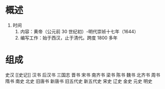 # 概述
1. 时间
	1. 内容：黄帝（公元前 30 世纪初）-明代崇祯十七年（1644）
	2. 编写工作：始于西汉，止于清代。跨度 1800 多年
# 组成
史汉
[[史记]] 
汉书
后汉书
三国志
晋书
宋书
南齐书
梁书
陈书
魏书
北齐书
周书
隋书
南史
北史
旧唐书
新唐书
旧五代史
新五代史
宋史
辽史
金史
元史
明史
